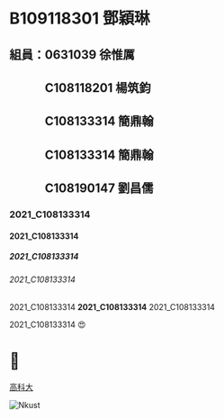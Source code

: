 # B109118301 鄧穎琳

## 組員：0631039 徐惟厲
## 　　　C108118201 楊筑鈞
## 　　　C108133314 簡鼎翰
## 　　　C108133314 簡鼎翰
## 　　　C108190147 劉昌儒

### 2021_C108133314

#### 2021_C108133314

##### 2021_C108133314

###### 2021_C108133314

2021_C108133314 **2021_C108133314** 2021_C108133314

2021_C108133314 😍 
# 🐛

[高科大](https://www.nkust.edu.tw/)

![Nkust](https://www.nkust.edu.tw/var/file/0/1000/img/513/182513897.png "NKUST")
